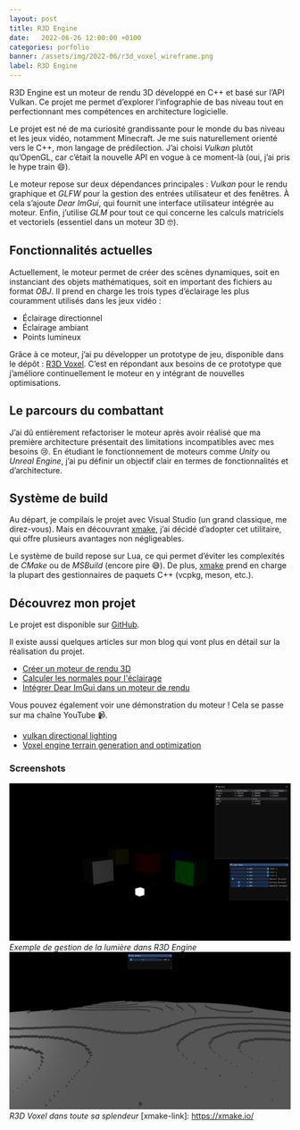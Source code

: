 ```yaml
---
layout: post
title: R3D Engine
date:   2022-06-26 12:00:00 +0100
categories: porfolio
banner: /assets/img/2022-06/r3d_voxel_wireframe.png
label: R3D Engine
---
```


R3D Engine est un moteur de rendu 3D développé en C++ et basé sur l’API Vulkan.
Ce projet me permet d’explorer l’infographie de bas niveau tout en perfectionnant mes compétences en architecture logicielle.

<!--more-->

Le projet est né de ma curiosité grandissante pour le monde du bas niveau et les jeux vidéo, notamment Minecraft.
Je me suis naturellement orienté vers le C++, mon langage de prédilection.
J’ai choisi *Vulkan* plutôt qu’OpenGL, car c’était la nouvelle API en vogue à ce moment-là (oui, j’ai pris le hype train 😄).

Le moteur repose sur deux dépendances principales : *Vulkan* pour le rendu graphique et *GLFW* pour la gestion des entrées utilisateur et des fenêtres.
À cela s’ajoute *Dear ImGui*, qui fournit une interface utilisateur intégrée au moteur.
Enfin, j’utilise *GLM* pour tout ce qui concerne les calculs matriciels et vectoriels (essentiel dans un moteur 3D 🤓).

## Fonctionnalités actuelles

Actuellement, le moteur permet de créer des scènes dynamiques, soit en instanciant des objets mathématiques, soit en important des fichiers au format *OBJ*.
Il prend en charge les trois types d’éclairage les plus couramment utilisés dans les jeux vidéo :
- Éclairage directionnel
- Éclairage ambiant
- Points lumineux

Grâce à ce moteur, j’ai pu développer un prototype de jeu, disponible dans le dépôt : [R3D Voxel](https://github.com/MrScriptX/R3DVoxel).
C’est en répondant aux besoins de ce prototype que j’améliore continuellement le moteur en y intégrant de nouvelles optimisations.

## Le parcours du combattant

J’ai dû entièrement refactoriser le moteur après avoir réalisé que ma première architecture présentait des limitations incompatibles avec mes besoins 😢.
En étudiant le fonctionnement de moteurs comme *Unity* ou *Unreal Engine*, j’ai pu définir un objectif clair en termes de fonctionnalités et d’architecture.

## Système de build

Au départ, je compilais le projet avec Visual Studio (un grand classique, me direz-vous).
Mais en découvrant [xmake](xmake-link), j’ai décidé d’adopter cet utilitaire, qui offre plusieurs avantages non négligeables.

Le système de build repose sur Lua, ce qui permet d’éviter les complexités de *CMake* ou de *MSBuild* (encore pire 😅).
De plus, [xmake](xmake-link) prend en charge la plupart des gestionnaires de paquets C++ (vcpkg, meson, etc.).

## Découvrez mon projet

Le projet est disponible sur [GitHub](https://github.com/MrScriptX/R3D_Engine).

Il existe aussi quelques articles sur mon blog qui vont plus en détail sur la réalisation du projet.

- [Créer un moteur de rendu 3D](/devlog/2021/05/09/creer-un-moteur-de-rendu.html)
- [Calculer les normales pour l'éclairage](/devlog/2021/07/17/compute-normals.html)
- [Intégrer Dear ImGui dans un moteur de rendu](/devlog/2022/06/03/dear-imgui-moteur-maison.html)

Vous pouvez également voir une démonstration du moteur !
Cela se passe sur ma chaîne YouTube 📹.

- [vulkan directional lighting](https://youtu.be/abdZcInc1OI)
- [Voxel engine terrain generation and optimization](https://youtu.be/pQtwTTGwCJA)

### Screenshots

![Exemple 1](/assets/img/2022-06/moving_light_02.png)
*Exemple de gestion de la lumière dans R3D Engine*
![R3D Voxel](/assets/img/2022-06/r3d_voxel.png)
*R3D Voxel dans toute sa splendeur*
[xmake-link]: https://xmake.io/